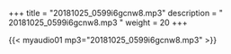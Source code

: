+++
title = "20181025_0599i6gcnw8.mp3"
description = " 20181025_0599i6gcnw8.mp3 "
weight = 20
+++

{{< myaudio01 mp3="20181025_0599i6gcnw8.mp3" >}}

